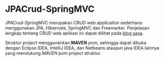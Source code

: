 # JPACrud-SpringMVC
JPACrud-SpringMVC merupakan CRUD web application sederhana menggunakan JPA, Hibernate, SpringMVC dan Freemarker.
Penjelasan lengkap tentang CRUD web aplikasi ini dapat dilihat pada [blog saya](http://www.fajarconsultant.com/blog/java-programming.html).

Struktur project menggunankan **MAVEN** pom, sehingga dapat dibuka dengan Eclipse IDEA, IntelliJ IDEA, dan Netbeans 
ataupun java IDEA lainnya yang mendukung *MAVEN* pom project struktur.
